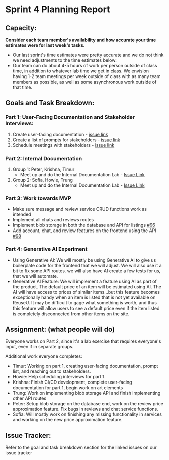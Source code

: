 # Sprint 4 Planning Report
## Capacity:
__Consider each team member's availability and how accurate your time estimates were for last week's tasks.__
- Our last sprint's time estimates were pretty accurate and we do not think we need adjustments to the time estimates below:
- Our team can do about 4-5 hours of work per person outside of class time, in addition to
whatever lab time we get in class. We envision having 1-2 team meetings per week outside of
class with as many team members as possible, as well as some asynchronous work outside of
that time.



## Goals and Task Breakdown: 

### Part 1: User-Facing Documentation and Stakeholder Interviews:
1. Create user-facing documentation - [issue link](https://github.com/dicarlosofia/ReuseU/issues/114)
2. Create a list of prompts for stakeholders - [issue link](https://github.com/dicarlosofia/ReuseU/issues/116)
3. Schedule meetings with stakeholders - [issue link](https://github.com/dicarlosofia/ReuseU/issues/115)


### Part 2: Internal Documentation
1. Group 1: Peter, Krishna, Timur
    * Meet up and do the Internal Documentation Lab - [Issue Link](https://github.com/dicarlosofia/ReuseU/issues/117)
2. Group 2: Sofia, Howie, Trung
    * Meet up and do the Internal Documentation Lab - [Issue Link](https://github.com/dicarlosofia/ReuseU/issues/118)


### Part 3: Work towards MVP
* Make sure message and review service CRUD functions work as intended
* Implement all chats and reviews routes
* Implement blob storage in both the database and API for listings [#96](https://github.com/dicarlosofia/ReuseU/issues/96)
* Add account, chat, and review features on the frontend using the API [#98](https://github.com/dicarlosofia/ReuseU/issues/98)

### Part 4: Generative AI Experiment
* Using Generative AI: We will mostly be using Generative AI to give us boilerplate code for the frontend that we will adjust. We will also use it a bit to fix some API routes.
  we will also have AI create a few tests for us, that we will automate.
* Generative AI Feature: We will implement a feature using AI as part of the product. The default price of an item will be estimated using AI. The AI will have access to prices of similar items...but
  this feature becomes exceptionally handy when an item is listed that is not yet available on ReuseU. It may be difficult to gage what something is worth, and thus this feature
  will allow users to see a default price even if the item listed is completely disconnected from other items on the site.


## Assignment: (what people will do)
Everyone works on Part 2, since it's a lab exercise that requires everyone's input, even if in separate groups.

Additional work everyone completes: 
* Timur: Working on part 1, creating user-facing documentation, prompt list, and reaching out to stakeholders. 
* Howie: Help scheduling interviews for part 1.
* Krishna: Finish CI/CD development, complete user-facing documentation for part 1, begin work on art elements
* Trung: Work on implementing blob storage API and finish implementing other API routes
* Peter: Setup blob storage on the database end, work on the review price approximation feature. Fix bugs in reviews and chat service functions. 
* Sofia: Will mostly work on finishing any missing functionality in services and working on the new price approximation feature.


## Issue Tracker:
Refer to the goal and task breakdown section for the linked issues on our issue tracker
